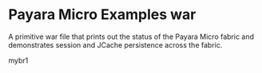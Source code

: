 # Payara Micro Examples war

A primitive war file that prints out the status of the Payara Micro fabric and demonstrates session and JCache persistence across the fabric.

mybr1